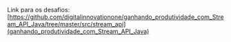 Link para os desafios: [https://github.com/digitalinnovationone/ganhando_produtividade_com_Stream_API_Java/tree/master/src/stream_api](ganhando_produtividade_com_Stream_API_Java)
